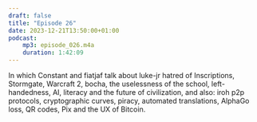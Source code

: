 ```yaml
---
draft: false
title: "Episode 26"
date: 2023-12-21T13:50:00+01:00
podcast:
    mp3: episode_026.m4a
    duration: 1:42:09
---
```

In which Constant and fiatjaf talk about luke-jr hatred of Inscriptions, Stormgate, Warcraft 2, bocha, the uselessness of the school, left-handedness, AI, literacy and the future of civilization, and also: iroh p2p protocols, cryptographic curves, piracy, automated translations, AlphaGo loss, QR codes, Pix and the UX of Bitcoin.